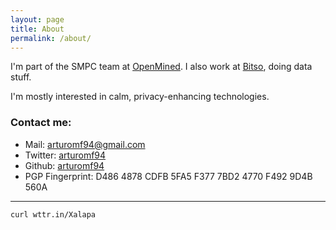 ```yaml
---
layout: page
title: About
permalink: /about/
---
```


I'm part of the SMPC team at [OpenMined](https://www.openmined.org/). I also work at [Bitso](https://bitso.com/), doing data stuff.

I'm mostly interested in calm, privacy-enhancing technologies.

### Contact me:

- Mail: [arturomf94@gmail.com](mailto:arturomf94@gmail.com)
- Twitter: <a href="https://twitter.com/arturomf94">arturomf94</a>
- Github: <a href="https://github.com/arturomf94">arturomf94</a>
- PGP Fingerprint: D486 4878 CDFB 5FA5 F377  7BD2 4770 F492 9D4B 560A

---

```bash
curl wttr.in/Xalapa
```
